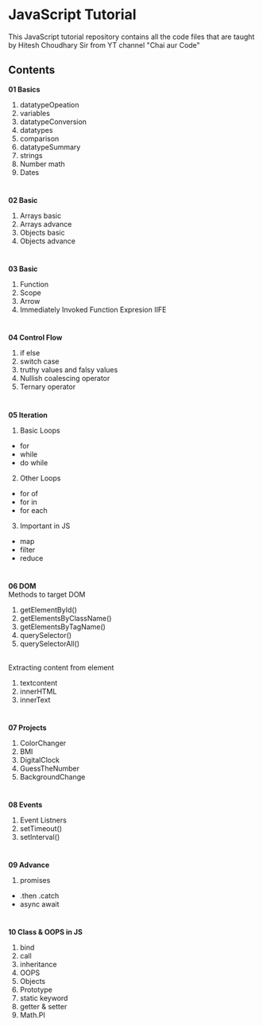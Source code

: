 
# JavaScript Tutorial

This JavaScript tutorial repository contains all the code files that are taught by Hitesh Choudhary Sir from YT channel "Chai aur Code"

## Contents
**01 Basics**  
1. datatypeOpeation  
2. variables  
3. datatypeConversion
4. datatypes
5. comparison
6. datatypeSummary
8. strings
9. Number math
10. Dates 

#
**02 Basic**  
1. Arrays basic
2. Arrays advance
3. Objects basic
4. Objects advance  
#  
**03 Basic**  
1. Function
2. Scope
3. Arrow
4. Immediately Invoked Function Expresion IIFE 

#
**04 Control Flow** 
1. if else
2. switch case
3. truthy values and falsy values
4. Nullish coalescing operator
5. Ternary operator  

# 
**05 Iteration**
1. Basic Loops
  - for 
  - while 
  - do while   
2. Other Loops  
  - for of 
  - for in
  - for each  

3. Important in JS
  - map
  - filter
  - reduce  
# 

**06 DOM**  
Methods to target DOM  
1. getElementById()
2. getElementsByClassName()
3. getElementsByTagName()
4. querySelector()
5. querySelectorAll()  
&nbsp;

Extracting content from element  
1. textcontent
2. innerHTML
3. innerText  

# 
**07 Projects**
1. ColorChanger
2. BMI
3. DigitalClock
4. GuessTheNumber
5. BackgroundChange

# 
**08 Events**  
1. Event Listners
2. setTimeout()
3. setInterval()

# 
**09 Advance**  
1. promises
  - .then .catch
  - async await  

# 
**10 Class & OOPS in JS**  
1. bind
2. call
3. inheritance
4. OOPS
5. Objects 
6. Prototype
7. static keyword
8. getter & setter
9. Math.PI
